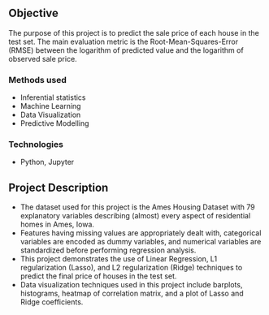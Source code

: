 ## Objective
The purpose of this project is to predict the sale price of each house in the test set. The main evaluation metric is the Root-Mean-Squares-Error (RMSE) between the logarithm of predicted value and the logarithm of observed sale price.

### Methods used
* Inferential statistics
* Machine Learning
* Data Visualization
* Predictive Modelling

### Technologies
* Python, Jupyter

## Project Description
* The dataset used for this project is the Ames Housing Dataset with 79 explanatory variables describing (almost) every aspect of residential homes in Ames, Iowa.
* Features having missing values are appropriately dealt with, categorical variables are encoded as dummy variables, and numerical variables are standardized before performing regression analysis. 
* This project demonstrates the use of Linear Regression, L1 regularization (Lasso), and L2 regularization (Ridge) techniques to predict the final price of houses in the test set.
* Data visualization techniques used in this project include barplots, histograms, heatmap of correlation matrix, and a plot of Lasso and Ridge coefficients.

